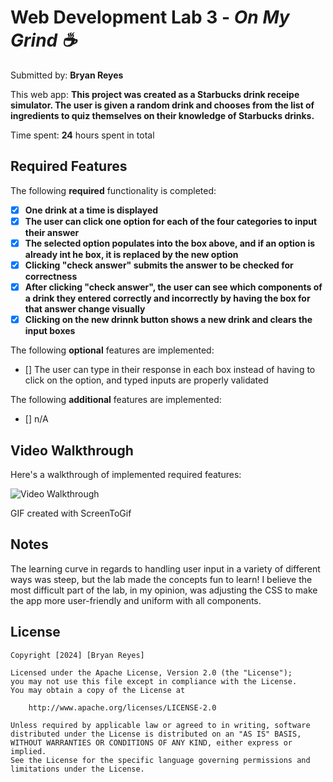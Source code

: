 # Web Development Lab 3 - *On My Grind ☕*

Submitted by: **Bryan Reyes**

This web app: **This project was created as a Starbucks drink receipe simulator. The user is given a random drink and chooses from the list of ingredients to quiz themselves on their knowledge of Starbucks drinks.**

Time spent: **24** hours spent in total

## Required Features

The following **required** functionality is completed:

- [X] **One drink at a time is displayed**
- [X] **The user can click one option for each of the four categories to input their answer**
- [X] **The selected option populates into the box above, and if an option is already int he box, it is replaced by the new option**
- [X] **Clicking "check answer" submits the answer to be checked for correctness**
- [X] **After clicking "check answer", the user can see which components of a drink they entered correctly and incorrectly by having the box for that answer change visually**
- [X] **Clicking on the new drinnk button shows a new drink and clears the input boxes**

The following **optional** features are implemented:

- [] The user can type in their response in each box instead of having to click on the option, and typed inputs are properly validated

The following **additional** features are implemented:

* [] n/A

## Video Walkthrough

Here's a walkthrough of implemented required features:

<img src='./onmygrind.gif' title='Video Walkthrough' width='' alt='Video Walkthrough' />

<!-- Replace this with whatever GIF tool you used! -->
GIF created with ScreenToGif
<!-- Recommended tools:
[Kap](https://getkap.co/) for macOS
[ScreenToGif](https://www.screentogif.com/) for Windows
[peek](https://github.com/phw/peek) for Linux. -->

## Notes

The learning curve in regards to handling user input in a variety of different ways was steep, but the lab made the concepts fun to learn! I believe the most difficult part of the lab, in my opinion, was adjusting the CSS to make the app more user-friendly and uniform with all components.

## License

    Copyright [2024] [Bryan Reyes]

    Licensed under the Apache License, Version 2.0 (the "License");
    you may not use this file except in compliance with the License.
    You may obtain a copy of the License at

        http://www.apache.org/licenses/LICENSE-2.0

    Unless required by applicable law or agreed to in writing, software
    distributed under the License is distributed on an "AS IS" BASIS,
    WITHOUT WARRANTIES OR CONDITIONS OF ANY KIND, either express or implied.
    See the License for the specific language governing permissions and
    limitations under the License.